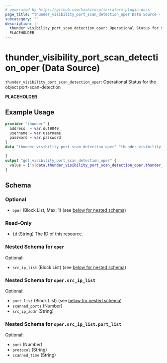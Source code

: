 ```yaml
---
# generated by https://github.com/hashicorp/terraform-plugin-docs
page_title: "thunder_visibility_port_scan_detection_oper Data Source - terraform-provider-thunder"
subcategory: ""
description: |-
  thunder_visibility_port_scan_detection_oper: Operational Status for the object port-scan-detection
  PLACEHOLDER
---
```


# thunder_visibility_port_scan_detection_oper (Data Source)

`thunder_visibility_port_scan_detection_oper`: Operational Status for the object port-scan-detection

__PLACEHOLDER__

## Example Usage

```terraform
provider "thunder" {
  address  = var.dut9049
  username = var.username
  password = var.password
}
data "thunder_visibility_port_scan_detection_oper" "thunder_visibility_port_scan_detection_oper" {

}
output "get_visibility_port_scan_detection_oper" {
  value = ["${data.thunder_visibility_port_scan_detection_oper.thunder_visibility_port_scan_detection_oper}"]
}
```

<!-- schema generated by tfplugindocs -->
## Schema

### Optional

- `oper` (Block List, Max: 1) (see [below for nested schema](#nestedblock--oper))

### Read-Only

- `id` (String) The ID of this resource.

<a id="nestedblock--oper"></a>
### Nested Schema for `oper`

Optional:

- `src_ip_list` (Block List) (see [below for nested schema](#nestedblock--oper--src_ip_list))

<a id="nestedblock--oper--src_ip_list"></a>
### Nested Schema for `oper.src_ip_list`

Optional:

- `port_list` (Block List) (see [below for nested schema](#nestedblock--oper--src_ip_list--port_list))
- `scanned_ports` (Number)
- `src_ip_addr` (String)

<a id="nestedblock--oper--src_ip_list--port_list"></a>
### Nested Schema for `oper.src_ip_list.port_list`

Optional:

- `port` (Number)
- `protocol` (String)
- `scanned_time` (String)



